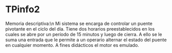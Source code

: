 # TPinfo2
Memoria descriptiva:\n
Mi sistema se encarga de controlar un puente pivotante en el ciclo del día. Tiene dos horarios preestablecidos en los cuales se abre por un período de 15 minutos y luego de cierra. A ello se le suma una entrada que le permite a un operario alternar el estado del puente en cualquier momento. A fines didácticos el motor es emulado.
